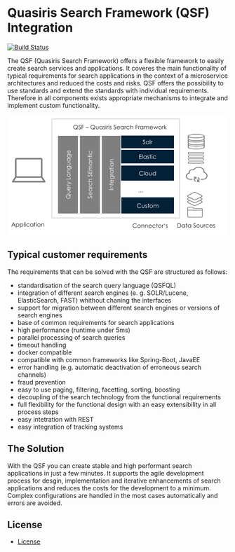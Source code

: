 # Quasiris Search Framework (QSF) Integration

[![Build Status](https://travis-ci.org/quasiris/qsf-integration.svg?branch=master)](https://travis-ci.org/quasiris/qsf-integration)


The QSF (Quasiris Search Framework) offers a flexible framework to easily create search services and applications.
It coveres the main functionality of typical requirements for search applications in the context of a microservice architectures and reduced the costs and risks.
QSF offers the possibility to use standards and extend the standards with individual requirements.
Therefore in all components exists appropriate mechanisms to integrate and implement custom functionality.

![QSF overview](doc/img/qsf-overview.png)

## Typical customer requirements

The requirements that can be solved with the QSF are structured as follows:
- standardisation of the search query language (QSFQL)
- integration of different search engines (e. g. SOLR/Lucene, ElasticSearch, FAST) whithout chaning the interfaces
- support for migration between different search engines or versions of search engines
- base of common requirements for search applications
- high performance (runtime under 5ms)
- parallel processing of search queries
- timeout handling
- docker compatible
- compatible with common frameworks like Spring-Boot, JavaEE
- error handling (e.g. automatic deactivation of erroneous search channels)
- fraud prevention
- easy to use paging, filtering, facetting, sorting, boosting
- decoupling of the search technology from the functional requirements
- full flexibility for the functional design with an easy extensibility in all process steps
- easy intetration with REST
- easy integration of tracking systems


## The Solution
With the QSF you can create stable and high performant search applications in just a few minutes.
It supports the agile development process for desgin, implementation and iterative enhancements of search applications and reduces the costs for the development to a minimum.
Complex configurations are handled in the most cases automatically and errors are avoided.

## License
- [License](LICENSE)